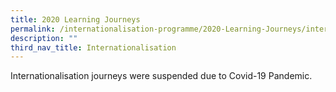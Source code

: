 ```yaml
---
title: 2020 Learning Journeys
permalink: /internationalisation-programme/2020-Learning-Journeys/internationalisation-programmes/
description: ""
third_nav_title: Internationalisation
---
```



Internationalisation journeys were suspended due to Covid-19 Pandemic.